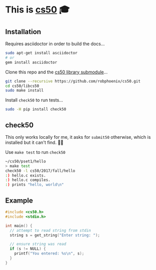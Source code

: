 # This is [cs50](https://cs50.harvard.edu/) :mortar_board:

## Installation

Requires asciidoctor in order to build the docs...

```sh
sudo apt-get install asciidoctor
# or
gem install asciidoctor
```

Clone this repo and the [cs50 library submodule](https://github.com/cs50/libcs50)...

```sh
git clone --recursive https://github.com/robphoenix/cs50.git
cd cs50/libcs50
sudo make install
```

Install `check50` to run tests...

```sh
sudo -H pip install check50
```

## check50

This only works locally for me, it asks for `submit50` otherwise, which is
installed but it can't find. :woman_shrugging:

Use `make test` to run `check50`

```sh
~/cs50/pset1/hello
> make test
check50 -l cs50/2017/fall/hello
:) hello.c exists.
:) hello.c compiles.
:) prints "hello, world\n"
```

## Example

```c
#include <cs50.h>
#include <stdio.h>

int main() {
  // attempt to read string from stdin
  string s = get_string("Enter string: ");

  // ensure string was read
  if (s != NULL) {
    printf("You entered: %s\n", s);
  }
}
```
